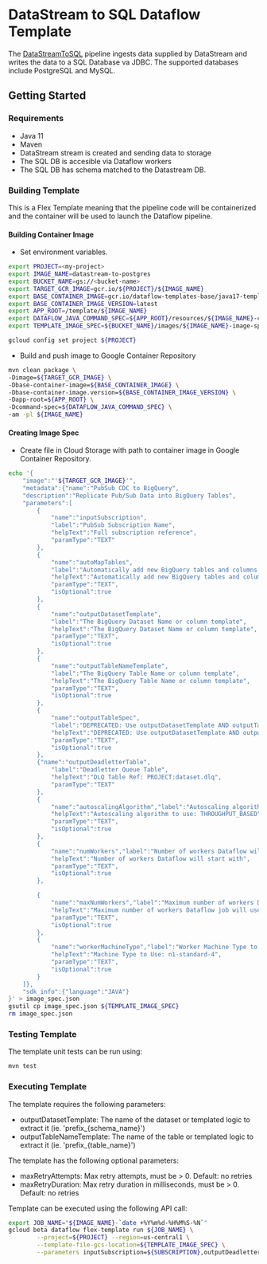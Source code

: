 # DataStream to SQL Dataflow Template

The [DataStreamToSQL](src/main/java/com/google/cloud/teleport/v2/templates/DataStreamToSQL.java)
pipeline ingests data supplied by DataStream and writes the
data to a SQL Database va JDBC.
The supported databases include PostgreSQL and MySQL.

## Getting Started


### Requirements
* Java 11
* Maven
* DataStream stream is created and sending data to storage
* The SQL DB is accesible via Dataflow workers
* The SQL DB has schema matched to the Datastream DB.

### Building Template
This is a Flex Template meaning that the pipeline code will be containerized and the container will be
used to launch the Dataflow pipeline.

<!-- TODO(dhercher): Align everything below this line -->

#### Building Container Image
* Set environment variables.

```sh
export PROJECT=<my-project>
export IMAGE_NAME=datastream-to-postgres
export BUCKET_NAME=gs://<bucket-name>
export TARGET_GCR_IMAGE=gcr.io/${PROJECT}/${IMAGE_NAME}
export BASE_CONTAINER_IMAGE=gcr.io/dataflow-templates-base/java17-template-launcher-base
export BASE_CONTAINER_IMAGE_VERSION=latest
export APP_ROOT=/template/${IMAGE_NAME}
export DATAFLOW_JAVA_COMMAND_SPEC=${APP_ROOT}/resources/${IMAGE_NAME}-command-spec.json
export TEMPLATE_IMAGE_SPEC=${BUCKET_NAME}/images/${IMAGE_NAME}-image-spec.json

gcloud config set project ${PROJECT}
```

* Build and push image to Google Container Repository

```sh
mvn clean package \
-Dimage=${TARGET_GCR_IMAGE} \
-Dbase-container-image=${BASE_CONTAINER_IMAGE} \
-Dbase-container-image.version=${BASE_CONTAINER_IMAGE_VERSION} \
-Dapp-root=${APP_ROOT} \
-Dcommand-spec=${DATAFLOW_JAVA_COMMAND_SPEC} \
-am -pl ${IMAGE_NAME}
```

#### Creating Image Spec

* Create file in Cloud Storage with path to container image in Google Container Repository.
```sh
echo '{
    "image":"'${TARGET_GCR_IMAGE}'",
    "metadata":{"name":"PubSub CDC to BigQuery",
    "description":"Replicate Pub/Sub Data into BigQuery Tables",
    "parameters":[
        {
            "name":"inputSubscription",
            "label":"PubSub Subscription Name",
            "helpText":"Full subscription reference",
            "paramType":"TEXT"
        },
        {
            "name":"autoMapTables",
            "label":"Automatically add new BigQuery tables and columns as they appear",
            "helpText":"Automatically add new BigQuery tables and columns as they appear",
            "paramType":"TEXT",
            "isOptional":true
        },
        {
            "name":"outputDatasetTemplate",
            "label":"The BigQuery Dataset Name or column template",
            "helpText":"The BigQuery Dataset Name or column template",
            "paramType":"TEXT",
            "isOptional":true
        },
        {
            "name":"outputTableNameTemplate",
            "label":"The BigQuery Table Name or column template",
            "helpText":"The BigQuery Table Name or column template",
            "paramType":"TEXT",
            "isOptional":true
        },
        {
            "name":"outputTableSpec",
            "label":"DEPRECATED: Use outputDatasetTemplate AND outputTableNameTemplate",
            "helpText":"DEPRECATED: Use outputDatasetTemplate AND outputTableNameTemplate",
            "paramType":"TEXT",
            "isOptional":true
        },
        {"name":"outputDeadletterTable",
            "label":"Deadletter Queue Table",
            "helpText":"DLQ Table Ref: PROJECT:dataset.dlq",
            "paramType":"TEXT"
        },
        {
            "name":"autoscalingAlgorithm","label":"Autoscaling algorithm to use",
            "helpText":"Autoscaling algorithm to use: THROUGHPUT_BASED",
            "paramType":"TEXT",
            "isOptional":true
        },
        {
            "name":"numWorkers","label":"Number of workers Dataflow will start with",
            "helpText":"Number of workers Dataflow will start with",
            "paramType":"TEXT",
            "isOptional":true
        },

        {
            "name":"maxNumWorkers","label":"Maximum number of workers Dataflow job will use",
            "helpText":"Maximum number of workers Dataflow job will use",
            "paramType":"TEXT",
            "isOptional":true
        },
        {
            "name":"workerMachineType","label":"Worker Machine Type to use in Dataflow Job",
            "helpText":"Machine Type to Use: n1-standard-4",
            "paramType":"TEXT",
            "isOptional":true
        }
    ]},
    "sdk_info":{"language":"JAVA"}
}' > image_spec.json
gsutil cp image_spec.json ${TEMPLATE_IMAGE_SPEC}
rm image_spec.json
```

### Testing Template

The template unit tests can be run using:
```sh
mvn test
```

### Executing Template

The template requires the following parameters:
* outputDatasetTemplate: The name of the dataset or templated logic to extract it (ie. 'prefix_{schema_name}')
* outputTableNameTemplate: The name of the table or templated logic to extract it (ie. 'prefix_{table_name}')

The template has the following optional parameters:
* maxRetryAttempts: Max retry attempts, must be > 0. Default: no retries
* maxRetryDuration: Max retry duration in milliseconds, must be > 0. Default: no retries

Template can be executed using the following API call:
```sh
export JOB_NAME="${IMAGE_NAME}-`date +%Y%m%d-%H%M%S-%N`"
gcloud beta dataflow flex-template run ${JOB_NAME} \
        --project=${PROJECT} --region=us-central1 \
        --template-file-gcs-location=${TEMPLATE_IMAGE_SPEC} \
        --parameters inputSubscription=${SUBSCRIPTION},outputDeadletterTable=${DEADLETTER_TABLE}
```

